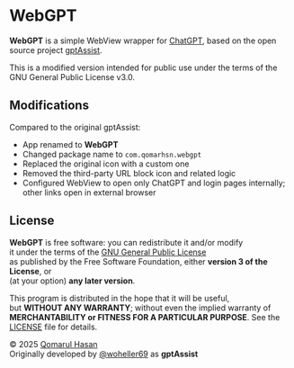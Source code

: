 # WebGPT

**WebGPT** is a simple WebView wrapper for [ChatGPT](https://chatgpt.com), based on the open source project [gptAssist](https://github.com/woheller69/gptAssist).

This is a modified version intended for public use under the terms of the GNU General Public License v3.0.

## Modifications

Compared to the original gptAssist:

- App renamed to **WebGPT**
- Changed package name to `com.qomarhsn.webgpt`
- Replaced the original icon with a custom one
- Removed the third-party URL block icon and related logic
- Configured WebView to open only ChatGPT and login pages internally; other links open in external browser

## License

**WebGPT** is free software: you can redistribute it and/or modify  
it under the terms of the [GNU General Public License](https://www.gnu.org/licenses/gpl-3.0.en.html)  
as published by the Free Software Foundation, either **version 3 of the License**, or  
(at your option) **any later version**.

This program is distributed in the hope that it will be useful,  
but **WITHOUT ANY WARRANTY**; without even the implied warranty of  
**MERCHANTABILITY or FITNESS FOR A PARTICULAR PURPOSE**. See the [LICENSE](LICENSE) file for details.

© 2025 [Qomarul Hasan](https://github.com/qomarhsn)  
Originally developed by [@woheller69](https://github.com/woheller69) as **gptAssist**
